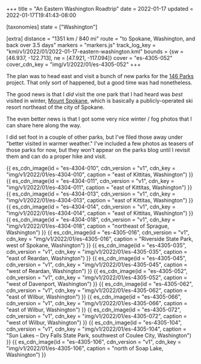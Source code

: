 +++
title = "An Eastern Washington Roadtrip"
date = 2022-01-17
updated = 2022-01-17T19:41:43-08:00

[taxonomies]
state = ["Washington"]

[extra]
distance = "1351 km / 840 mi"
route = "to Spokane, Washington, and back over 3.5 days"
markers = "markers.js"
track_log_key = "kml/v1/2022/01/2022-01-17-eastern-washington.kml"
bounds = {sw = [46.937, -122.713], ne = [47.921, -117.094]}
cover = "es-4305-052"
cover_cdn_key = "img/v1/2022/01/es-4305-052"
+++

The plan was to head east and visit a bunch of new parks for the [146 Parks](https://146parks.blog) project. That only sort of happened, but a good time was had nonetheless.

<!-- more -->

The good news is that I _did_ visit the one park that I had heard was _best_ visited in winter, [Mount Spokane](https://146parks.blog/mount-spokane), which is basically a publicly-operated ski resort northeast of the city of Spokane.

The even better news is that I got some very nice winter / fog photos that I can share here along the way.

I did set foot in a couple of other parks, but I've filed those away under "better visited in warmer weather." I've included a few photos as teasers of those parks for now, but they won't appear on the parks blog until I revisit them and can do a proper hike and visit.

{{ es_cdn_image(id = "es-4304-010", cdn_version = "v1", cdn_key = "img/v1/2022/01/es-4304-010", caption = "east of Kittitas, Washington") }}
{{ es_cdn_image(id = "es-4304-011", cdn_version = "v1", cdn_key = "img/v1/2022/01/es-4304-011", caption = "east of Kittitas, Washington") }}
{{ es_cdn_image(id = "es-4304-013", cdn_version = "v1", cdn_key = "img/v1/2022/01/es-4304-013", caption = "east of Kittitas, Washington") }}
{{ es_cdn_image(id = "es-4304-014", cdn_version = "v1", cdn_key = "img/v1/2022/01/es-4304-014", caption = "east of Kittitas, Washington") }}
{{ es_cdn_image(id = "es-4304-018", cdn_version = "v1", cdn_key = "img/v1/2022/01/es-4304-018", caption = "northeast of Sprague, Washington") }}
{{ es_cdn_image(id = "es-4305-016", cdn_version = "v1", cdn_key = "img/v1/2022/01/es-4305-016", caption = "Riverside State Park, west of Spokane, Washington") }}
{{ es_cdn_image(id = "es-4305-035", cdn_version = "v1", cdn_key = "img/v1/2022/01/es-4305-035", caption = "east of Reardan, Washington") }}
{{ es_cdn_image(id = "es-4305-045", cdn_version = "v1", cdn_key = "img/v1/2022/01/es-4305-045", caption = "west of Reardan, Washington") }}
{{ es_cdn_image(id = "es-4305-052", cdn_version = "v1", cdn_key = "img/v1/2022/01/es-4305-052", caption = "west of Davenport, Washington") }}
{{ es_cdn_image(id = "es-4305-062", cdn_version = "v1", cdn_key = "img/v1/2022/01/es-4305-062", caption = "east of Wilbur, Washington") }}
{{ es_cdn_image(id = "es-4305-066", cdn_version = "v1", cdn_key = "img/v1/2022/01/es-4305-066", caption = "east of Wilbur, Washington") }}
{{ es_cdn_image(id = "es-4305-072", cdn_version = "v1", cdn_key = "img/v1/2022/01/es-4305-072", caption = "west of Wilbur, Washington") }}
{{ es_cdn_image(id = "es-4305-104", cdn_version = "v1", cdn_key = "img/v1/2022/01/es-4305-104", caption = "Sun Lakes – Dry Falls State Park, southwest of Coulee City, Washington") }}
{{ es_cdn_image(id = "es-4305-106", cdn_version = "v1", cdn_key = "img/v1/2022/01/es-4305-106", caption = "north of Soap Lake, Washington") }}
